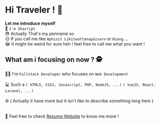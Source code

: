 # Hi Traveler ! 👋
**Let me introduce myself** <br />
🎃 `I'm Shacript` <br />
😳 Actually That's my penname so <br />
😥 If you call me like `Aphisit Likitwattanapaisarn` or `Hiang` ... <br />
😂 It might be weird for sure heh ! feel free to call me what you want ! <br />

## What am i focusing on now ? 🕵️
👨‍💻 I'm `Fullstack Developer` who focuses on `Web Development` <br /> <br />
💻 Such a `( HTML5, CSS3, Javascript, PHP, NodeJS, ...)` `( VueJS, React, Laravel, ...)` <br /> <br />
⚙️ ( Actually it have more but it isn't like to describe something long here ) <br />
<br /><br />
📘 Feel free to check [Resume Website](https://shacript.github.io/resume/) to know me more ! <br />

